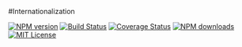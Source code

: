 #Internationalization

[![NPM version](https://img.shields.io/npm/v/liqd-internationalization.svg)](https://www.npmjs.com/package/liqd-internationalization)
[![Build Status](https://travis-ci.org/radixxko/liqd-internationalization.svg?branch=master)](https://travis-ci.org/radixxko/liqd-internationalization)
[![Coverage Status](https://coveralls.io/repos/github/radixxko/liqd-internationalization/badge.svg?branch=master)](https://coveralls.io/github/radixxko/liqd-internationalization?branch=master)
[![NPM downloads](https://img.shields.io/npm/dm/liqd-internationalization.svg)](https://www.npmjs.com/package/liqd-internationalization)
[![MIT License](https://img.shields.io/badge/license-MIT-blue.svg)](LICENSE)
